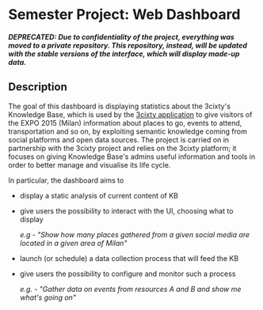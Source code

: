 # Semester Project: Web Dashboard
##### DEPRECATED: Due to confidentiality of the project, everything was moved to a private repository. This repository, instead, will be updated with the stable versions of the interface, which will display made-up data.

## Description
The goal of this dashboard is displaying statistics about the 3cixty's Knowledge Base, which is used by the [3cixty application](https://www.3cixty.com/) to give visitors of the EXPO 2015 (Milan) information about places to go, events to attend, transportation and so on, by exploiting semantic knowledge coming from social platforms and open data sources.
The project is carried on in partnership with the 3cixty project and relies on the 3cixty platform; it focuses on giving Knowledge Base's admins useful information and tools in order to better manage and visualise its life cycle.

In particular, the dashboard aims to 
- display a static analysis of current content of KB
- give users the possibility to interact with the UI, choosing what to display 

	*e.g - "Show how many places gathered from a given social media are located in a given area of Milan"*
- launch (or schedule) a data collection process that will feed the KB
- give users the possibility to configure and monitor such a process

	*e.g. - "Gather data on events from resources A and B and show me what's going on"*
